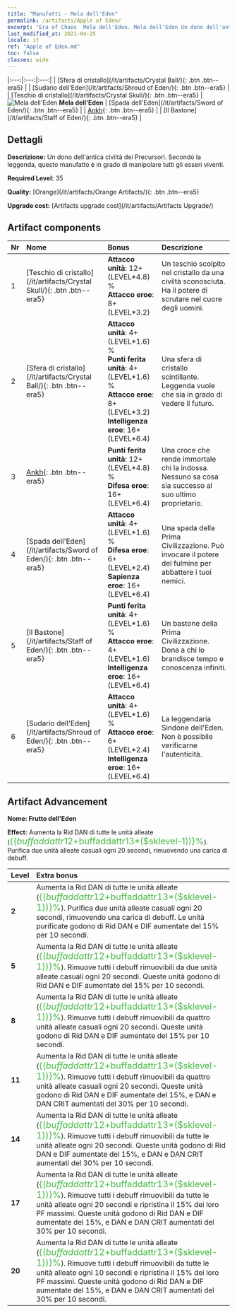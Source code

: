 ```yaml
---
title: "Manufatti - Mela dell'Eden"
permalink: /artifacts/Apple of Eden/
excerpt: "Era of Chaos  Mela dell'Eden. Mela dell'Eden Un dono dell'antica civiltà dei Precursori. Secondo la leggenda, questo manufatto è in grado di manipolare tutti gli esseri viventi."
last_modified_at: 2021-04-25
locale: it
ref: "Apple of Eden.md"
toc: false
classes: wide
---
```


  |:---:|:---:|:---:| 
  |  [Sfera di cristallo](/it/artifacts/Crystal Ball/){: .btn .btn--era5} |   |  [Sudario dell'Eden](/it/artifacts/Shroud of Eden/){: .btn .btn--era5} | 
  |  [Teschio di cristallo](/it/artifacts/Crystal Skull/){: .btn .btn--era5} | ![Mela dell'Eden](/images/t/icon_artifact_49.png) **Mela dell'Eden** |  [Spada dell'Eden](/it/artifacts/Sword of Eden/){: .btn .btn--era5} | 
  |  [Ankh](/it/artifacts/Ankh/){: .btn .btn--era5} |   |  [Il Bastone](/it/artifacts/Staff of Eden/){: .btn .btn--era5} | 


## Dettagli

 **Descrizione:** Un dono dell'antica civiltà dei Precursori. Secondo la leggenda, questo manufatto è in grado di manipolare tutti gli esseri viventi.

 **Required Level:** 35

 **Quality:** [Orange](/it/artifacts/Orange Artifacts/){: .btn .btn--era5}

 **Upgrade cost:** [Artifacts upgrade cost](/it/artifacts/Artifacts Upgrade/)



## Artifact components

  | Nr |    Nome    |   Bonus | Descrizione | 
  |:---|:-----------|:--------|:------------| 
  | 1 | [Teschio di cristallo](/it/artifacts/Crystal Skull/){: .btn .btn--era5} | **Attacco unità**: 12+(LEVEL\*4.8) %<br/>**Attacco eroe**: 8+(LEVEL\*3.2) | Un teschio scolpito nel cristallo da una civiltà sconosciuta. Ha il potere di scrutare nel cuore degli uomini. | 
  | 2 | [Sfera di cristallo](/it/artifacts/Crystal Ball/){: .btn .btn--era5} | **Attacco unità**: 4+(LEVEL\*1.6) %<br/>**Punti ferita unità**: 4+(LEVEL\*1.6) %<br/>**Attacco eroe**: 8+(LEVEL\*3.2)<br/>**Intelligenza eroe**: 16+(LEVEL\*6.4) | Una sfera di cristallo scintillante. Leggenda vuole che sia in grado di vedere il futuro. | 
  | 3 | [Ankh](/it/artifacts/Ankh/){: .btn .btn--era5} | **Punti ferita unità**: 12+(LEVEL\*4.8) %<br/>**Difesa eroe**: 16+(LEVEL\*6.4) | Una croce che rende immortale chi la indossa. Nessuno sa cosa sia successo al suo ultimo proprietario. | 
  | 4 | [Spada dell'Eden](/it/artifacts/Sword of Eden/){: .btn .btn--era5} | **Attacco unità**: 4+(LEVEL\*1.6) %<br/>**Difesa eroe**: 6+(LEVEL\*2.4)<br/>**Sapienza eroe**: 16+(LEVEL\*6.4) | Una spada della Prima Civilizzazione. Può invocare il potere del fulmine per abbattere i tuoi nemici. | 
  | 5 | [Il Bastone](/it/artifacts/Staff of Eden/){: .btn .btn--era5} | **Punti ferita unità**: 4+(LEVEL\*1.6) %<br/>**Attacco eroe**: 4+(LEVEL\*1.6)<br/>**Intelligenza eroe**: 16+(LEVEL\*6.4) | Un bastone della Prima Civilizzazione. Dona a chi lo brandisce tempo e conoscenza infiniti. | 
  | 6 | [Sudario dell'Eden](/it/artifacts/Shroud of Eden/){: .btn .btn--era5} | **Attacco unità**: 4+(LEVEL\*1.6) %<br/>**Attacco eroe**: 6+(LEVEL\*2.4)<br/>**Intelligenza eroe**: 16+(LEVEL\*6.4) | La leggendaria Sindone dell'Eden. Non è possibile verificarne l'autenticità. | 


## Artifact Advancement

 **Nome: Frutto dell'Eden**

 **Effect:** Aumenta la Rid DAN di tutte le unità alleate (<span style="color: #48b946;font-size:20px">{($buffaddattr12+$buffaddattr13*($sklevel-1))}%</span>). Purifica due unità alleate casuali ogni 20 secondi, rimuovendo una carica di debuff.

  |  Level  |    Extra bonus  | 
  |:--------|:----------------| 
  | **2** | Aumenta la Rid DAN di tutte le unità alleate (<span style="color: #48b946;font-size:20px">{($buffaddattr12+$buffaddattr13*($sklevel-1))}%</span>). Purifica due unità alleate casuali ogni 20 secondi, rimuovendo una carica di debuff. Le unità purificate godono di Rid DAN e DIF aumentate del 15% per 10 secondi. | 
  | **5** | Aumenta la Rid DAN di tutte le unità alleate (<span style="color: #48b946;font-size:20px">{($buffaddattr12+$buffaddattr13*($sklevel-1))}%</span>). Rimuove tutti i debuff rimuovibili da due unità alleate casuali ogni 20 secondi. Queste unità godono di Rid DAN e DIF aumentate del 15% per 10 secondi. | 
  | **8** | Aumenta la Rid DAN di tutte le unità alleate (<span style="color: #48b946;font-size:20px">{($buffaddattr12+$buffaddattr13*($sklevel-1))}%</span>). Rimuove tutti i debuff rimuovibili da quattro unità alleate casuali ogni 20 secondi. Queste unità godono di Rid DAN e DIF aumentate del 15% per 10 secondi. | 
  | **11** | Aumenta la Rid DAN di tutte le unità alleate (<span style="color: #48b946;font-size:20px">{($buffaddattr12+$buffaddattr13*($sklevel-1))}%</span>). Rimuove tutti i debuff rimuovibili da quattro unità alleate casuali ogni 20 secondi. Queste unità godono di Rid DAN e DIF aumentate del 15%, e DAN e DAN CRIT aumentati del 30% per 10 secondi. | 
  | **14** | Aumenta la Rid DAN di tutte le unità alleate (<span style="color: #48b946;font-size:20px">{($buffaddattr12+$buffaddattr13*($sklevel-1))}%</span>). Rimuove tutti i debuff rimuovibili da tutte le unità alleate ogni 20 secondi. Queste unità godono di Rid DAN e DIF aumentate del 15%, e DAN e DAN CRIT aumentati del 30% per 10 secondi. | 
  | **17** | Aumenta la Rid DAN di tutte le unità alleate (<span style="color: #48b946;font-size:20px">{($buffaddattr12+$buffaddattr13*($sklevel-1))}%</span>). Rimuove tutti i debuff rimuovibili da tutte le unità alleate ogni 20 secondi e ripristina il 15% dei loro PF massimi. Queste unità godono di Rid DAN e DIF aumentate del 15%, e DAN e DAN CRIT aumentati del 30% per 10 secondi. | 
  | **20** | Aumenta la Rid DAN di tutte le unità alleate (<span style="color: #48b946;font-size:20px">{($buffaddattr12+$buffaddattr13*($sklevel-1))}%</span>). Rimuove tutti i debuff rimuovibili da tutte le unità alleate ogni 10 secondi e ripristina il 15% dei loro PF massimi. Queste unità godono di Rid DAN e DIF aumentate del 15%, e DAN e DAN CRIT aumentati del 30% per 10 secondi. | 

